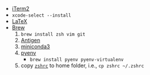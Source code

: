 * [iTerm2](https://iterm2.com)
* `xcode-select --install`
* [LaTeX](http://www.tug.org/mactex/)
* [Brew](https://brew.sh)
    1. `brew install zsh vim git`
    2. [Antigen](https://github.com/zsh-users/antigen)
    3. [miniconda3](https://conda.io/projects/conda/en/latest/user-guide/install/macos.html)
    4. [pyenv](https://github.com/pyenv/pyenv)
        * `brew install pyenv pyenv-virtualenv`
    5. copy [`zshrc`](zshrc) to home folder, i.e., `cp zshrc ~/.zshrc`
